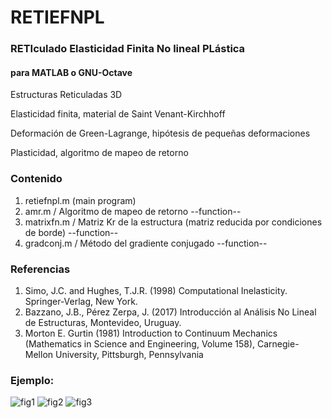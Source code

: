 # RETIEFNPL
### RETIculado Elasticidad Finita No lineal PLástica
#### para MATLAB o GNU-Octave

Estructuras Reticuladas 3D

Elasticidad finita, material de Saint Venant-Kirchhoff

Deformación de Green-Lagrange, hipótesis de pequeñas deformaciones

Plasticidad, algoritmo de mapeo de retorno

### Contenido
1. retiefnpl.m (main program)
2. amr.m / Algoritmo de mapeo de retorno --function--
3. matrixfn.m / Matriz Kr de la estructura (matriz reducida por condiciones de borde) --function--
4. gradconj.m / Método del gradiente conjugado --function--

### Referencias
1. Simo, J.C. and Hughes, T.J.R. (1998) Computational Inelasticity. Springer-Verlag, New York.
1. Bazzano, J.B., Pérez Zerpa, J. (2017) Introducción al Análisis No Lineal de Estructuras, Montevideo, Uruguay.
1. Morton E. Gurtin (1981) Introduction to Continuum Mechanics (Mathematics in Science and Engineering, Volume 158), Carnegie-Mellon University, Pittsburgh, Pennsylvania


### Ejemplo:

![fig1](https://user-images.githubusercontent.com/104937664/182744989-27ebfd10-c7e4-4781-80af-2d0f59a2e547.jpg)
![fig2](https://user-images.githubusercontent.com/104937664/182745127-7b927523-817e-400a-abb3-d0db8ce2ea0c.jpg)
![fig3](https://user-images.githubusercontent.com/104937664/182745158-4e29bd12-42a3-4f43-a361-6544ef470222.jpg)
